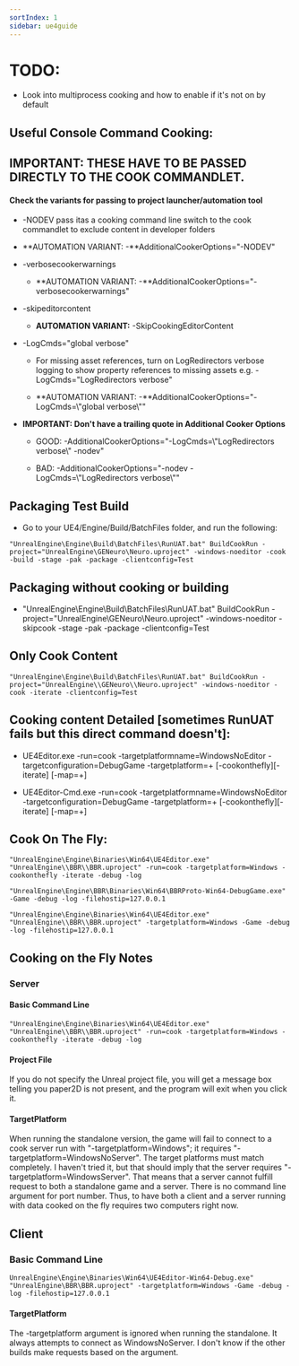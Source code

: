 ```yaml
---
sortIndex: 1
sidebar: ue4guide
---
```


#  TODO:

- Look into multiprocess cooking and how to enable if it's not on by default

## Useful Console Command Cooking:

## IMPORTANT: THESE HAVE TO BE PASSED DIRECTLY TO THE COOK COMMANDLET.

#### Check the variants for passing to project launcher/automation tool

- \-NODEV pass itas a cooking command line switch to the cook commandlet to exclude content in developer folders

- **AUTOMATION VARIANT: -**AdditionalCookerOptions="-NODEV"

- \-verbosecookerwarnings

  - **AUTOMATION VARIANT: -**AdditionalCookerOptions="-verbosecookerwarnings"

- \-skipeditorcontent

  - **AUTOMATION VARIANT:** -SkipCookingEditorContent

- \-LogCmds="global verbose"

  - For missing asset references, turn on LogRedirectors verbose logging to show property references to missing assets e.g. -LogCmds="LogRedirectors verbose"

  - **AUTOMATION VARIANT: -**AdditionalCookerOptions="-LogCmds=\\"global verbose\\""

- **IMPORTANT: Don't have a trailing quote in Additional Cooker Options**

  - GOOD: -AdditionalCookerOptions="-LogCmds=\\"LogRedirectors verbose\\" -nodev"

  - BAD: -AdditionalCookerOptions="-nodev -LogCmds=\\"LogRedirectors verbose\\""

## Packaging Test Build

- Go to your UE4/Engine/Build/BatchFiles folder, and run the following:

```batch
"UnrealEngine\Engine\Build\BatchFiles\RunUAT.bat" BuildCookRun -project="UnrealEngine\GENeuro\Neuro.uproject" -windows-noeditor -cook -build -stage -pak -package -clientconfig=Test
```

## Packaging without cooking or building

- "UnrealEngine\\Engine\\Build\\BatchFiles\\RunUAT.bat" BuildCookRun -project="UnrealEngine\\GENeuro\\Neuro.uproject" -windows-noeditor -skipcook -stage -pak -package -clientconfig=Test

## Only Cook Content

```batch
"UnrealEngine\Engine\Build\BatchFiles\RunUAT.bat" BuildCookRun -project="UnrealEngine\\GENeuro\\Neuro.uproject" -windows-noeditor -cook -iterate -clientconfig=Test
```

## Cooking content Detailed \[sometimes RunUAT fails but this direct command doesn't]:

- UE4Editor.exe <uproject> -run=cook -targetplatformname=WindowsNoEditor -targetconfiguration=DebugGame -targetplatform=<Plat1>+<Plat2> [-cookonthefly][-iterate] [-map=<Map1>+<Map2>]

- UE4Editor-Cmd.exe <uproject> -run=cook -targetplatformname=WindowsNoEditor -targetconfiguration=DebugGame -targetplatform=<Plat1>+<Plat2> [-cookonthefly][-iterate] [-map=<Map1>+<Map2>]

## Cook On The Fly:

```batch
"UnrealEngine\Engine\Binaries\Win64\UE4Editor.exe" "UnrealEngine\\BBR\\BBR.uproject" -run=cook -targetplatform=Windows -cookonthefly -iterate -debug -log

"UnrealEngine\Engine\BBR\Binaries\Win64\BBRProto-Win64-DebugGame.exe" -Game -debug -log -filehostip=127.0.0.1

"UnrealEngine\Engine\Binaries\Win64\UE4Editor.exe" "UnrealEngine\\BBR\\BBR.uproject" -targetplatform=Windows -Game -debug -log -filehostip=127.0.0.1
```

## Cooking on the Fly Notes

### Server

#### Basic Command Line

```batch
"UnrealEngine\Engine\Binaries\Win64\UE4Editor.exe" "UnrealEngine\\BBR\\BBR.uproject" -run=cook -targetplatform=Windows -cookonthefly -iterate -debug -log
```

#### Project File

If you do not specify the Unreal project file, you will get a message box telling you paper2D is not present, and the program will exit when you click it.

#### TargetPlatform

When running the standalone version, the game will fail to connect to a cook server run with "-targetplatform=Windows"; it requires "-targetplatform=WindowsNoServer". The target platforms must match completely. I haven't tried it, but that should imply that the server requires "-targetplatform=WindowsServer". That means that a server cannot fulfill request to both a standalone game and a server. There is no command line argument for port number. Thus, to have both a client and a server running with data cooked on the fly requires two computers right now.

## Client

### Basic Command Line

```batch
UnrealEngine\Engine\Binaries\Win64\UE4Editor-Win64-Debug.exe" "UnrealEngine\BBR\BBR.uproject" -targetplatform=Windows -Game -debug -log -filehostip=127.0.0.1
```

#### TargetPlatform

The -targetplatform argument is ignored when running the standalone. It always attempts to connect as WindowsNoServer. I don't know if the other builds make requests based on the argument.
